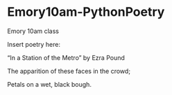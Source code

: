 # Emory10am-PythonPoetry
Emory 10am class

Insert poetry here:


“In a Station of the Metro” by Ezra Pound

The apparition of these faces in the crowd;

Petals on a wet, black bough.
